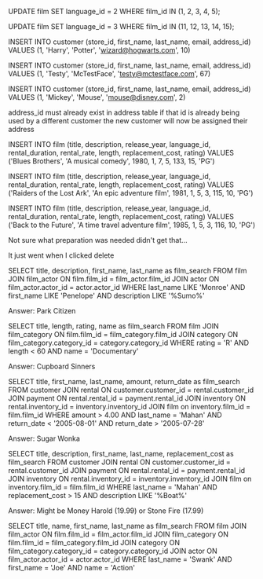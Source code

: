 <!-- Exercise 1 -->

<!-- 1. Last time we discovered that the films in the database were all in English. Use UPDATE to change a few of them to another language. Make sure that you use valid languages… -->


UPDATE film SET language_id = 2 WHERE film_id IN (1, 2, 3, 4, 5);

UPDATE film SET language_id = 3 WHERE film_id IN (11, 12, 13, 14, 15);

<!-- 2. Use your new knowledge to add 3 new customers to the database. -->

INSERT INTO customer (store_id, first_name, last_name, email, address_id)
VALUES (1, 'Harry', 'Potter', 'wizard@hogwarts.com', 10)

INSERT INTO customer (store_id, first_name, last_name, email, address_id)
VALUES (1, 'Testy', 'McTestFace', 'testy@mctestface.com', 67)

INSERT INTO customer (store_id, first_name, last_name, email, address_id)
VALUES (1, 'Mickey', 'Mouse', 'mouse@disney.com', 2)

<!-- Which foreign keys (references) are defined for the customer table? How does this affect the way in which we INSERT into the customer table? -->

address_id must already exist in address table
if that id is already being used by a different customer the new customer will now be assigned their address

<!-- 3. Add 3 new films to the database, using INSERT. Do you need to do any steps in preparation? -->

INSERT INTO film (title, description, release_year, language_id, rental_duration, rental_rate, length, replacement_cost, rating)
VALUES ('Blues Brothers', 'A musical comedy', 1980, 1, 7, 5, 133, 15, 'PG')

INSERT INTO film (title, description, release_year, language_id, rental_duration, rental_rate, length, replacement_cost, rating)
VALUES ('Raiders of the Lost Ark', 'An epic adventure film', 1981, 1, 5, 3, 115, 10, 'PG')

INSERT INTO film (title, description, release_year, language_id, rental_duration, rental_rate, length, replacement_cost, rating)
VALUES ('Back to the Future', 'A time travel adventure film', 1985, 1, 5, 3, 116, 10, 'PG')

Not sure what preparation was needed didn't get that...

<!-- 4. Last time we created a new table called customer_review. Drop this table. Is this an easy step, or does it need extra checking?
 -->
It just went when I clicked delete

<!-- 5. Your friend is at the store, and decides to rent a movie. He knows he wants to see 4 movies, but he can’t remember their names. Can you help him find which movies he is talking about?

1) The film is about a sumo wrestler, and one of the actors is Penelope Monroe. -->

SELECT title, description, first_name, last_name as film_search
FROM film
JOIN film_actor ON film.film_id = film_actor.film_id
JOIN actor ON film_actor.actor_id = actor.actor_id
WHERE last_name LIKE 'Monroe' 
AND first_name LIKE 'Penelope' 
AND description LIKE '%Sumo%' 

Answer: Park Citizen

<!-- 2) A short documentary (less than 1 hour long), rated ‘R’. -->

SELECT title, length, rating, name as film_search
FROM film
JOIN film_category ON film.film_id = film_category.film_id
JOIN category ON film_category.category_id = category.category_id
WHERE rating = 'R' 
AND length < 60
AND name = 'Documentary'

Answer: Cupboard Sinners

<!-- 3) A film that his friend Matthew Mahan rented. He paid over $4.00 for the rental, and he returned it between the 28th of July and the 1st of August, 2005. -->

SELECT title, first_name, last_name, amount, return_date as film_search
FROM customer
JOIN rental ON customer.customer_id = rental.customer_id
JOIN payment ON rental.rental_id = payment.rental_id
JOIN inventory ON rental.inventory_id = inventory.inventory_id
JOIN film on inventory.film_id = film.film_id
WHERE amount > 4.00
AND last_name = 'Mahan'
AND return_date < '2005-08-01'
AND return_date > '2005-07-28'

Answer: Sugar Wonka

<!-- 4) His friend Matthew Mahan watched this film, too. It had the word ‘boat’ in the title or description, and it looked like it was a very expensive DVD to replace. -->

SELECT title, description, first_name, last_name, replacement_cost as film_search
FROM customer
JOIN rental ON customer.customer_id = rental.customer_id
JOIN payment ON rental.rental_id = payment.rental_id
JOIN inventory ON rental.inventory_id = inventory.inventory_id
JOIN film on inventory.film_id = film.film_id
WHERE last_name = 'Mahan'
AND replacement_cost > 15
AND description LIKE '%Boat%'

Answer: Might be Money Harold (19.99) or Stone Fire (17.99)

<!-- 6. Get a list of all the Action films that Joe Swank has acted in
Before you start, could there be a shortcut to getting this information? Maybe a view? -->

SELECT title, name, first_name, last_name as film_search
FROM film
JOIN film_actor ON film.film_id = film_actor.film_id
JOIN film_category ON film.film_id = film_category.film_id
JOIN category ON film_category.category_id = category.category_id
JOIN actor ON film_actor.actor_id = actor.actor_id
WHERE last_name = 'Swank'
AND first_name = 'Joe'
AND name = 'Action'


<!-- 7. Use one of the customers that you created in step 2 above to ‘rent’ 3 movies.
8. ‘Return’ 2 of the 3 movies from the previous step. -->